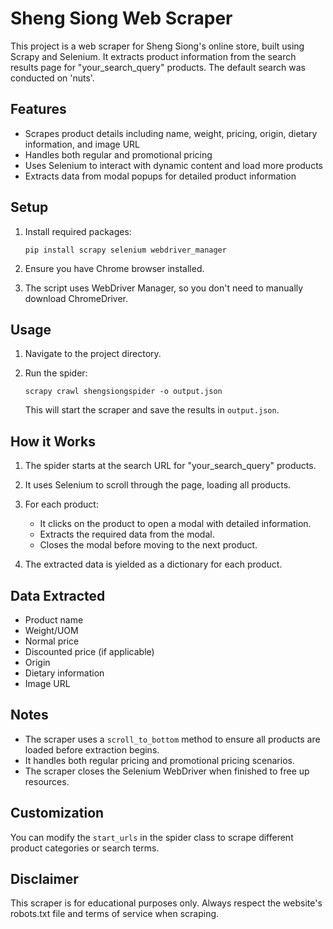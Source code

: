 # Sheng Siong Web Scraper

This project is a web scraper for Sheng Siong's online store, built using Scrapy and Selenium. It extracts product information from the search results page for "your_search_query" products. The default search was conducted on 'nuts'.

## Features

- Scrapes product details including name, weight, pricing, origin, dietary information, and image URL
- Handles both regular and promotional pricing
- Uses Selenium to interact with dynamic content and load more products
- Extracts data from modal popups for detailed product information

## Setup

1. Install required packages:
   ```
   pip install scrapy selenium webdriver_manager
   ```

2. Ensure you have Chrome browser installed.

3. The script uses WebDriver Manager, so you don't need to manually download ChromeDriver.

## Usage

1. Navigate to the project directory.

2. Run the spider:
   ```
   scrapy crawl shengsiongspider -o output.json
   ```
   This will start the scraper and save the results in `output.json`.

## How it Works

1. The spider starts at the search URL for "your_search_query" products.

2. It uses Selenium to scroll through the page, loading all products.

3. For each product:
   - It clicks on the product to open a modal with detailed information.
   - Extracts the required data from the modal.
   - Closes the modal before moving to the next product.

4. The extracted data is yielded as a dictionary for each product.

## Data Extracted

- Product name
- Weight/UOM
- Normal price
- Discounted price (if applicable)
- Origin
- Dietary information
- Image URL

## Notes

- The scraper uses a `scroll_to_bottom` method to ensure all products are loaded before extraction begins.
- It handles both regular pricing and promotional pricing scenarios.
- The scraper closes the Selenium WebDriver when finished to free up resources.

## Customization

You can modify the `start_urls` in the spider class to scrape different product categories or search terms.

## Disclaimer

This scraper is for educational purposes only. Always respect the website's robots.txt file and terms of service when scraping.
